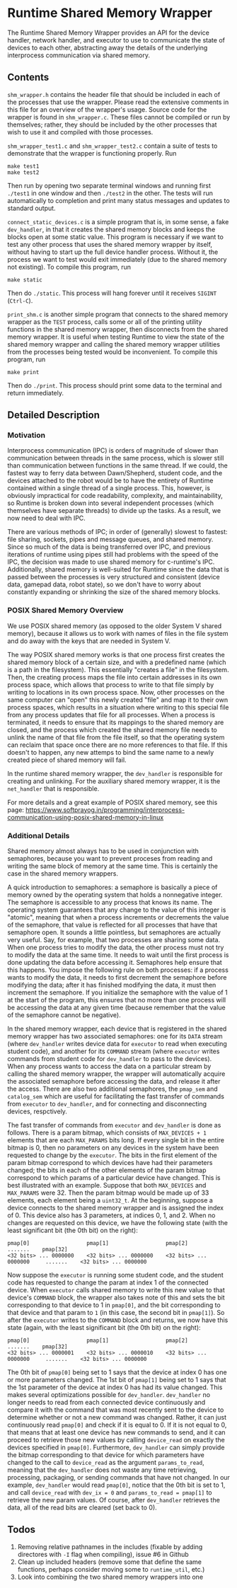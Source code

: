 # Runtime Shared Memory Wrapper

The Runtime Shared Memory Wrapper provides an API for the device handler, network handler, and executor to use to communicate the state of devices to each other, abstracting away the details of the underlying interprocess communication via shared memory. 

## Contents

`shm_wrapper.h` contains the header file that should be included in each of the processes that use the wrapper. Please read the extensive comments in this file for an overview of the wrapper's usage. Source code for the wrapper is found in `shm_wrapper.c`. These files cannot be compiled or run by themselves; rather, they should be included by the other processes that wish to use it and compiled with those processes.

`shm_wrapper_test1.c` and `shm_wrapper_test2.c` contain a suite of tests to demonstrate that the wrapper is functioning properly. Run
```
make test1
make test2
```
Then run by opening two separate terminal windows and running first `./test1` in one window and then `./test2` in the other. The tests will run automatically to completion and print many status messages and updates to standard output. 

`connect_static_devices.c` is a simple program that is, in some sense, a fake `dev_handler`, in that it creates the shared memory blocks and keeps the blocks open at some static value. This program is necessary if we want to test any other process that uses the shared memory wrapper by itself, without having to start up the full device handler process. Without it, the process we want to test would exit immediately (due to the shared memory not existing). To compile this program, run
```
make static
```
Then do `./static`. This process will hang forever until it receives `SIGINT` (`Ctrl-C`).

`print_shm.c` is another simple program that connects to the shared memory wrapper as the `TEST` process, calls some or all of the printing utility functions in the shared memory wrapper, then disconnects from the shared memory wrapper. It is useful when testing Runtime to view the state of the shared memory wrapper and calling the shared memory wrapper utilities from the processes being tested would be inconvenient. To compile this program, run
```
make print
```
Then do `./print`. This process should print some data to the terminal and return immediately.

## Detailed Description

### Motivation

Interprocess communication (IPC) is orders of magnitude of slower than communication between threads in the same process, which is slower still than communication between functions in the same thread. If we could, the fastest way to ferry data between Dawn/Shepherd, student code, and the devices attached to the robot would be to have the entirety of Runtime contained within a single thread of a single process. This, however, is obviously impractical for code readability, complexity, and maintainability, so Runtime is broken down into several independent processes (which themselves have separate threads) to divide up the tasks. As a result, we now need to deal with IPC.

There are various methods of IPC; in order of (generally) slowest to fastest: file sharing, sockets, pipes and message queues, and shared memory. Since so much of the data is being transferred over IPC, and previous iterations of runtime using pipes still had problems with the speed of the IPC, the decision was made to use shared memory for c-runtime's IPC. Additionally, shared memory is well-suited for Runtime since the data that is passed between the processes is very structured and consistent (device data, gamepad data, robot state), so we don't have to worry about constantly expanding or shrinking the size of the shared memory blocks.

### POSIX Shared Memory Overview

We use POSIX shared memory (as opposed to the older System V shared memory), because it allows us to work with names of files in the file system and do away with the keys that are needed in System V.

The way POSIX shared memory works is that one process first creates the shared memory block of a certain size, and with a predefined name (which is a path in the filesystem). This essentially "creates a file" in the filesystem. Then, the creating process maps the file into certain addresses in its own process space, which allows that process to write to that file simply by writing to locations in its own process space. Now, other processes on the same computer can "open" this newly created "file" and map it to their own process spaces, which results in a situation where writing to this special file from any process updates that file for all processes. When a process is terminated, it needs to ensure that its mappings to the shared memory are closed, and the process which created the shared memory file needs to unlink the name of that file from the file itself, so that the operating system can reclaim that space once there are no more references to that file. If this doesn't to happen, any new attemps to bind the same name to a newly created piece of shared memory will fail.

In the runtime shared memory wrapper, the `dev_handler` is responsible for creating and unlinking. For the auxiliary shared memory wrapper, it is the `net_handler` that is responsible.

For more details and a great example of POSIX shared memory, see this page: https://www.softprayog.in/programming/interprocess-communication-using-posix-shared-memory-in-linux

### Additional Details

Shared memory almost always has to be used in conjunction with semaphores, because you want to prevent proceses from reading and writing the same block of memory at the same time. This is certainly the case in the shared memory wrappers.

A quick introduction to semaphores: a semaphore is basically a piece of memory owned by the operating system that holds a nonnegative integer. The semaphore is accessible to any process that knows its name. The operating system guarantees that any change to the value of this integer is "atomic", meaning that when a process increments or decrements the value of the semaphore, that value is reflected for all processes that have that semaphore open. It sounds a little pointless, but semaphores are actually very useful. Say, for example, that two processes are sharing some data. When one process tries to modify the data, the other process must not try to modify the data at the same time. It needs to wait until the first process is done updating the data before accessing it. Semaphores help ensure that this happens. You impose the following rule on both processes: if a process wants to modify the data, it needs to first decrement the semaphore before modifying the data; after it has finished modifying the data, it must then increment the semaphore. If you initialize the semaphore with the value of 1 at the start of the program, this ensures that no more than one process will be accessing the data at any given time (because remember that the value of the semaphore cannot be negative).

In the shared memory wrapper, each device that is registered in the shared memory wrapper has two associated semaphores: one for its `DATA` stream (where `dev_handler` writes device data for `executor` to read when executing student code), and another for its `COMMAND` stream (where `executor` writes commands from student code for `dev_handler` to pass to the devices). When any process wants to access the data on a particular stream by calling the shared memory wrapper, the wrapper will automatically acquire the associated semaphore before accessing the data, and release it after the access. There are also two additional semaphores, the `pmap_sem` and `catalog_sem` which are useful for facilitating the fast transfer of commands from `executor` to `dev_handler`, and for connecting and disconnecting devices, respctively.

The fast transfer of commands from `executor` and `dev_handler` is done as follows. There is a param bitmap, which consists of `MAX_DEVICES + 1` elements that are each `MAX_PARAMS` bits long. If every single bit in the entire bitmap is 0, then no parameters on any devices in the system have been requested to change by the `executor`. The bits in the first element of the param bitmap correspond to which devices have had their parameters changed; the bits in each of the other elements of the param bitmap correspond to which params of a particular device have changed. This is best illustrated with an example. 
Suppose that both `MAX_DEVICES` and `MAX_PARAMS` were 32. Then the param bitmap would be made up of 33 elements, each element being a `uint32_t`. At the beginning, suppose a device connects to the shared memory wrapper and is assigned the index of 0. This device also has 3 parameters, at indices 0, 1, and 2. When no changes are requested on this device, we have the following state (with the least significant bit (the 0th bit) on the right):  
```
pmap[0]                  pmap[1]                  pmap[2]                   .......    pmap[32]
<32 bits> ... 0000000    <32 bits> ... 0000000    <32 bits> ... 0000000     .......    <32 bits> ... 0000000
```
Now suppose the `executor` is running some student code, and the student code has requested to change the param at index 1 of the connected device. When `executor` calls shared memory to write this new value to that device's `COMMAND` block, the wrapper also takes note of this and sets the bit corresponding to that device to 1 in `pmap[0]`, and the bit corresponding to that device and that param to `1` (in this case, the second bit in `pmap[1]`). So after the `executor` writes to the `COMMAND` block and returns, we now have this state (again, with the least significant bit (the 0th bit) on the right):  
```
pmap[0]                  pmap[1]                  pmap[2]                   .......    pmap[32]
<32 bits> ... 0000001    <32 bits> ... 0000010    <32 bits> ... 0000000     .......    <32 bits> ... 0000000
```
The 0th bit of `pmap[0]` being set to 1 says that the device at index 0 has one or more parameters changed. The 1st bit of `pmap[1]` being set to 1 says that the 1st parameter of the device at index 0 has had its value changed. 
This makes several optimizations possible for `dev_handler`. `dev_handler` no longer needs to read from each connected device continuously and compare it with the command that was most recently sent to the device to determine whether or not a new command was changed. Rather, it can just continuously read `pmap[0]` and check if it is equal to 0. If it is not equal to 0, that means that at least one device has new commands to send, and it can proceed to retrieve those new values by calling `device_read` on exactly the devices specified in `pmap[0]`. Furthermore, `dev_handler` can simply provide the bitmap corresponding to that device for which parameters have changed to the call to `device_read` as the argument `params_to_read`, meaning that the `dev_handler` does not waste any time retrieving, processing, packaging, or sending commands that have not changed. In our example, `dev_handler` would read `pmap[0]`, notice that the 0th bit is set to 1, and call `device_read` with `dev_ix = 0` and `params_to_read = pmap[1]` to retrieve the new param values.
Of course, after `dev_handler` retrieves the data, all of the read bits are cleared (set back to 0).

## Todos

1. Removing relative pathnames in the includes (fixable by adding directores with `-I` flag when compiling), issue #6 in Github
2. Clean up included headers (remove some that define the same functions, perhaps consider moving some to `runtime_util`, etc.)
3. Look into combining the two shared memory wrappers into one